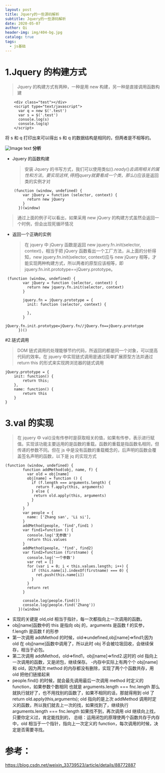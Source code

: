 ```yaml
---
layout: post
title: Jquery的一些源码解析
subtitle: Jquery的一些源码解析
date: 2020-05-07
author: Qi
header-img: img/404-bg.jpg
catalog: true
tags:
  - js基础
---
```


# 1.Jquery 的构建方式

> Jquery 的构建方式有两种，一种是用 new 构建，另一种是直接调用函数构建

```
    <div class="test"></div>
    <script type="text/javascript">
      var q = new $('.test')
      var s = $('.test')
      console.log(s)
      console.log(q)
    </script>
```

将 s 和 q 打印出来可以得出 s 和 q 的数据结构是相同的，但两者是不相等的。

![Image text](https://user-gold-cdn.xitu.io/2020/5/7/171ed23902070438?w=806&h=418&f=png&s=42523)
**分析**

- Jquery 的函数构建
  > 安装 Jquery 的书写方式，我们可以使用类似$().ready()去调用相关的属性和方法，要实现这样,得把jquery就要看成一个类，那么$()应该是返回类的实例才对

```
    (function (window, undefined) {
        var jQuery = function (selector, context) {
          return new jQuery
        }
      })(window)
```

> 通过上面的例子可以看出，如果采用 new jQuery 的构建方式虽然会返回一个时例，但会出现死循环情况

- 返回一个正确的实例
  > 在 jquery 中 jQuery 函数是返回 new jquery.fn.init(selector, context)，相当于把 jQuery 函数看出一个工厂方法，从上面的分析得知，new jquery.fn.init(selector, context)应与 new jQuery 相等，才能实现两种构建方式，所以两者的原型应该相等，即 jquery.fn.init.prototype==jQuery.prototype。

```
 (function (window, undefined) {
        var jQuery = function (selector, context) {
          return new jquery.fn.init(selector, context)
        }

        jquery.fn = jQuery.prototype = {
          init: function (selector, context) {

          },
        }
        jQuery.fn.init.prototype=jQuery.fn//jQuery.fn==jQuery.prototype
      })()
```

#2.链式调用

> DOM 链式调用的处理能够节约代码，所返回的都是同一个对象，可以提高代码的效率。在 jquery 中实现链式调用是通过简单扩展原型方法并通过 return this 的形式来实现跨浏览器的链式调用

```
jQuery.prototype = {
    init: function() {
        return this;
    },
    name: function() {
        return this
    }
}
```

# 3.val 的实现

> 在 jquery 中 val()没有传参时是获取相关的值，如果有传参，表示进行赋值。实现该功能主要运用的是函数的重载。函数的重载是指函数名相同，但传递的参数不同。但在 js 中是没有函数的重载概念的，后声明的函数会覆盖签名声明的函数，以下是 jq 的实现方式

```
(function (window, undefined) {
        function addMethod(obj, name, f) {
          var old = obj[name]
          obj[name] = function () {
            if (f.length === arguments.length) {
              return f.apply(this, arguments)
            } else {
             return old.apply(this, arguments)
            }
          }
        }
        var people = {
          name: ['Zhang san', 'Li si'],
        }
        addMethod(people, 'find',find1 )
        var find1=function () {
          console.log('无参数')
          return this.values
        }
        addMethod(people, 'find', find2)
        var find2=function (firstname) {
          console.log('一个参数')
          var ret = []
          for (var i = 0; i < this.values.length; i++) {
            if (this.name[i].indexOf(firstname) === 0) {
              ret.push(this.name[i])
            }
          }
          return ret
        }

        console.log(people.find())
        console.log(people.find('Zhang'))
      })(window)
```

- 实现的关键是 old,old 相当于指针，每一次都指向上一次调用的函数。
- obj[name]函数中的 this 是指向 obj 的，arguments 是函数 f 的实参，f.length 是函数 f 的形参
- 第一次调用 addMethod 的时候，old=>undefined,obj[name]=>find1;因为 old 在 obj[name]函数中调用了，所以此时 obj 不会被垃圾回收，会继续保存，相当于必包。
- 第二次调用 addMethod，old=>find1，obj[name]=>find2.这时的 old 指向上一次调用的函数，又是闭包，继续保存。 -内存中实际上有两个个 obj[name]和 old，因为两次 method 的内存都没有删除，实现了两个个函数共存，用 old 把他们链接起来
- people.find() 的时候，就会最先调用最后一次调用 method 时定义的 function，如果参数个数相同 也就是 arguments.length === fnc.length 那么就执行就好了，也不用找别的函数了，如果不相同的话，那就得用到 old 了 return old.apply(this,arguments); old 指向的是上次 addMethod 调用时定义的函数，所以我们就去上一次的找，如果找到了，继续执行 arguments.length === fnc.length 如果找不到，再次调用 old 继续向上找，只要你定义过，肯定能找到的，
  总结：运用闭包的原理使两个函数共存于内存中，old 相当于一个指针，指向上一次定义的 function，每次调用的时候，决定是否需要寻找。

# 参考：

https://blog.csdn.net/weixin_33739523/article/details/88772887
